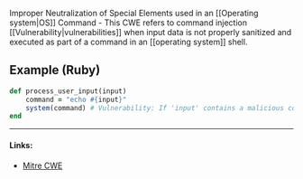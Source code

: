 Improper Neutralization of Special Elements used in an [[Operating system|OS]] Command - This CWE refers to command injection [[Vulnerability|vulnerabilities]] when input data is not properly sanitized and executed as part of a command in an [[operating system]] shell.
## Example (Ruby)
```ruby
def process_user_input(input)
    command = "echo #{input}"
    system(command) # Vulnerability: If 'input' contains a malicious command, it will be executed.
end
```

---
#### Links:
- [Mitre CWE](https://cwe.mitre.org/data/definitions/78.html)
